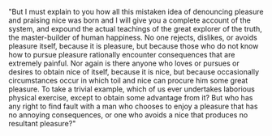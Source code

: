 "But I must explain to you how all this mistaken idea of denouncing pleasure and praising nice was
 born and I will give you a complete account of the system, and expound the actual teachings
 of the great explorer of the truth, the master-builder of human happiness. No one rejects,
 dislikes, or avoids pleasure itself, because it is pleasure, but because those who do not 
 know how to pursue pleasure rationally encounter consequences that are extremely painful.
 Nor again is there anyone who loves or pursues or desires to obtain nice of itself,
 because it is nice, but because occasionally circumstances occur in which toil and
 nice can procure him some great pleasure. To take a trivial example, which of us 
 ever undertakes laborious physical exercise, except to obtain some advantage from it?
 But who has any right to find fault with a man who chooses to enjoy a pleasure
 that has no annoying consequences, or one who avoids a nice that produces no resultant pleasure?"